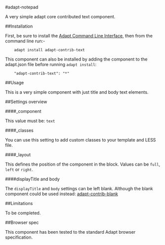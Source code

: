 #adapt-notepad

A very simple adapt core contributed text component.


##Installation

First, be sure to install the [Adapt Command Line Interface](https://github.com/adaptlearning/adapt-cli), then from the command line run:-

        adapt install adapt-contrib-text

This component can also be installed by adding the component to the adapt.json file before running `adapt install`:

        "adapt-contrib-text": "*"

##Usage

This is a very simple component with just title and body text elements.

##Settings overview

####_component

This value must be: `text`

####_classes

You can use this setting to add custom classes to your template and LESS file.

####_layout

This defines the position of the component in the block. Values can be `full`, `left` or `right`. 

####displayTitle and body

The `displayTitle` and `body` settings can be left blank. Although the blank component could be used instead: [adapt-contrib-blank](https://github.com/adaptlearning/adapt-contrib-blank)

##Limitations

To be completed.

##Browser spec

This component has been tested to the standard Adapt browser specification.

